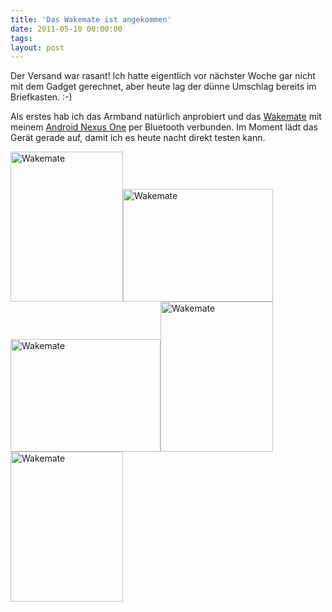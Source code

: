 ```yaml
---
title: 'Das Wakemate ist angekommen'
date: 2011-05-10 00:00:00 
tags: 
layout: post
---
```

Der Versand war rasant! Ich hatte eigentlich vor nächster Woche gar nicht mit dem Gadget gerechnet, aber heute lag der dünne Umschlag bereits im Briefkasten. :-)

Als erstes hab ich das Armband natürlich anprobiert und das <a href="http://wakemate.com">Wakemate</a> mit meinem <a href="http://de.wikipedia.org/wiki/Nexus_One">Android Nexus One</a> per Bluetooth verbunden. Im Moment lädt das Gerät gerade auf, damit ich es heute nacht direkt testen kann.

<a title="Wakemate by cringe, on Flickr" href="http://www.flickr.com/photos/cringe/5707263266/"><img class="aligncenter" src="http://farm3.static.flickr.com/2212/5707263266_e428ca27ee_m.jpg" alt="Wakemate" width="180" height="240" /></a><a title="Wakemate by cringe, on Flickr" href="http://www.flickr.com/photos/cringe/5707263096/"><img src="http://farm3.static.flickr.com/2378/5707263096_3a533caa2a_m.jpg" alt="Wakemate" width="240" height="180" /></a><a title="Wakemate by cringe, on Flickr" href="http://www.flickr.com/photos/cringe/5706697871/"><img src="http://farm3.static.flickr.com/2278/5706697871_1101365979_m.jpg" alt="Wakemate" width="240" height="180" /></a><a title="Wakemate by cringe, on Flickr" href="http://www.flickr.com/photos/cringe/5707262518/"><img src="http://farm4.static.flickr.com/3609/5707262518_68c69264b8_m.jpg" alt="Wakemate" width="180" height="240" /></a><a title="Wakemate by cringe, on Flickr" href="http://www.flickr.com/photos/cringe/5707262188/"><img src="http://farm3.static.flickr.com/2108/5707262188_dec2f7e66b_m.jpg" alt="Wakemate" width="180" height="240" /></a>
